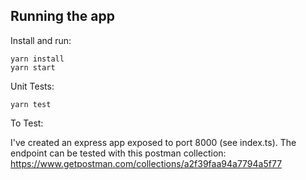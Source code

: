 ## Running the app

Install and run:

```
yarn install
yarn start
```

Unit Tests:

```
yarn test
```

To Test:

I've created an express app exposed to port 8000 (see index.ts).
The endpoint can be tested with this postman collection: https://www.getpostman.com/collections/a2f39faa94a7794a5f77
